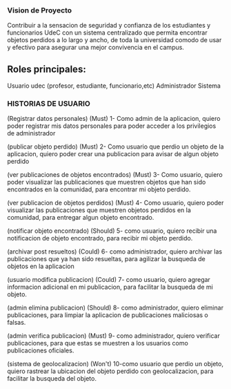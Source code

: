 ### Vision de Proyecto

Contribuir a la sensacion de seguridad y
confianza de los estudiantes y funcionarios UdeC con un
sistema centralizado que permita encontrar objetos perdidos a lo largo y ancho,
de toda la universidad comodo de usar y efectivo para asegurar una mejor convivencia
en el campus.

## Roles principales:
Usuario udec (profesor, estudiante, funcionario,etc)
Administrador
Sistema

### HISTORIAS DE USUARIO

(Registrar datos personales) (Must)
1- Como admin de la aplicacion, quiero poder registrar mis datos personales para poder acceder a los privilegios de administrador

(publicar objeto perdido) (Must)
2- Como usuario que perdio un objeto de la aplicacion, quiero poder crear una publicacion para avisar de algun objeto perdido

(ver publicaciones de objetos encontrados) (Must)
3- Como usuario, quiero poder visualizar las publicaciones que muestren objetos que han sido encontrados en la comunidad, para encontrar mi objeto perdido.

(ver publicacion de objetos perdidos) (Must)
4- Como usuario, quiero poder visualizar las publicaciones que muestren objetos perdidos en la comunidad, para entregar algun objeto encontrado.

(notificar objeto encontrado) (Should)
5- como usuario, quiero recibir una notificacion de objeto encontrado, para recibir mi objeto perdido.

(archivar post resueltos) (Could)
6- como administrador, quiero archivar las publicaciones que ya han sido resueltas, para agilizar la busqueda de objetos en la aplicacion

(usuario modifica publicacion) (Could)
7- como usuario, quiero agregar informacion adicional en mi publicacion, para facilitar la busqueda de mi objeto.

(admin elimina publicacion) (Should)
8- como administrador, quiero eliminar publicaciones, para limpiar la aplicacion de publicaciones maliciosas o falsas.

(admin verifica publicacion) (Must)
9- como administrador, quiero verificar publicaciones, para que estas se muestren a los usuarios como publicaciones oficiales.

(sistema de geolocalizacion) (Won't)
10-como usuario que perdio un objeto, quiero rastrear la ubicacion del objeto perdido con geolocalizacion, para facilitar la busqueda del objeto.
